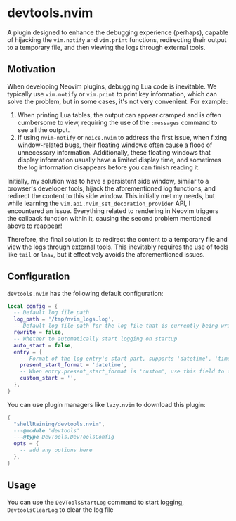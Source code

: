 # devtools.nvim

A plugin designed to enhance the debugging experience (perhaps), capable of hijacking the `vim.notify` and `vim.print` functions, redirecting their output to a temporary file, and then viewing the logs through external tools.

## Motivation

When developing Neovim plugins, debugging Lua code is inevitable. We typically use `vim.notify` or `vim.print` to print key information, which can solve the problem, but in some cases, it's not very convenient. For example:

1. When printing Lua tables, the output can appear cramped and is often cumbersome to view, requiring the use of the `:messages` command to see all the output.
2. If using `nvim-notify` or `noice.nvim` to address the first issue, when fixing window-related bugs, their floating windows often cause a flood of unnecessary information. Additionally, these floating windows that display information usually have a limited display time, and sometimes the log information disappears before you can finish reading it.

Initially, my solution was to have a persistent side window, similar to a browser's developer tools, hijack the aforementioned log functions, and redirect the content to this side window. This initially met my needs, but while learning the `vim.api.nvim_set_decoration_provider` API, I encountered an issue. Everything related to rendering in Neovim triggers the callback function within it, causing the second problem mentioned above to reappear!

Therefore, the final solution is to redirect the content to a temporary file and view the logs through external tools. This inevitably requires the use of tools like `tail` or `lnav`, but it effectively avoids the aforementioned issues.

## Configuration

`devtools.nvim` has the following default configuration:

```lua
local config = {
  -- Default log file path
  log_path = '/tmp/nvim_logs.log',
  -- Default log file path for the log file that is currently being written
  rewrite = false,
  -- Whether to automatically start logging on startup
  auto_start = false,
  entry = {
    -- Format of the log entry's start part, supports 'datetime', 'timestamp', and 'custom'
    present_start_format = 'datetime',
    -- When entry.present_start_format is 'custom', use this field to customize the start part
    custom_start = '',
  },
}
```

You can use plugin managers like `lazy.nvim` to download this plugin:

```lua
{
  "shellRaining/devtools.nvim",
  ---@module 'devtools'
  ---@type DevTools.DevToolsConfig
  opts = {
    -- add any options here
  },
}
```

## Usage

You can use the `DevToolsStartLog` command to start logging, `DevtoolsClearLog` to clear the log file
